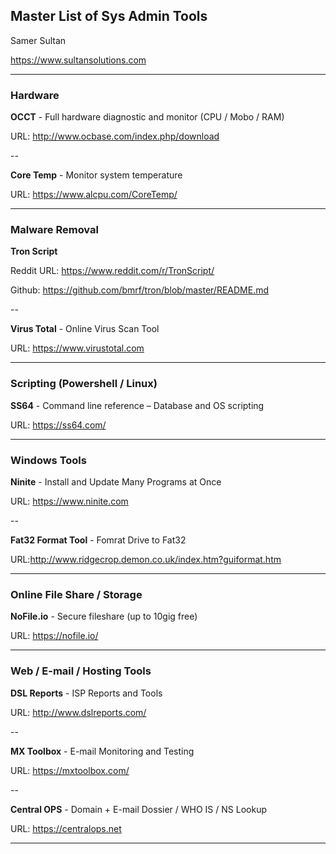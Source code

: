 ## Master List of Sys Admin Tools


Samer Sultan

https://www.sultansolutions.com

----

### Hardware 

**OCCT** - Full hardware diagnostic and monitor (CPU / Mobo / RAM)

URL: http://www.ocbase.com/index.php/download

--

**Core Temp** - Monitor system temperature

URL: https://www.alcpu.com/CoreTemp/


----
### Malware Removal

**Tron Script**

Reddit URL: https://www.reddit.com/r/TronScript/

Github: https://github.com/bmrf/tron/blob/master/README.md

--

**Virus Total** - Online Virus Scan Tool 

URL: https://www.virustotal.com



----
### Scripting (Powershell / Linux)

**SS64** - Command line reference – Database and OS scripting

URL: https://ss64.com/

----
### Windows Tools

**Ninite**  - Install and Update Many Programs at Once

URL: https://www.ninite.com

--


**Fat32 Format Tool** - Fomrat Drive to Fat32 

URL:http://www.ridgecrop.demon.co.uk/index.htm?guiformat.htm


----

### Online File Share / Storage

**NoFile.io** - Secure fileshare (up to 10gig free)

URL: https://nofile.io/

----

### Web / E-mail / Hosting Tools 

**DSL Reports** - ISP Reports and Tools 

URL: http://www.dslreports.com/ 

--

**MX Toolbox** - E-mail Monitoring and Testing

URL: https://mxtoolbox.com/

--

**Central OPS** - Domain + E-mail Dossier / WHO IS / NS Lookup 

URL: https://centralops.net

----
